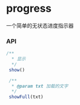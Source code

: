 # progress

一个简单的无状态进度指示器

### API

```js
/**
  * 显示
  */
 show()

 /**
  * @param txt 加载的文字
  */
 showFull(txt)
```



